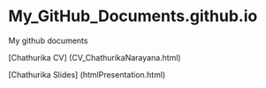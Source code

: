 # My_GitHub_Documents.github.io
My github documents

[Chathurika CV] (CV_ChathurikaNarayana.html)

[Chathurika Slides] (htmlPresentation.html)

